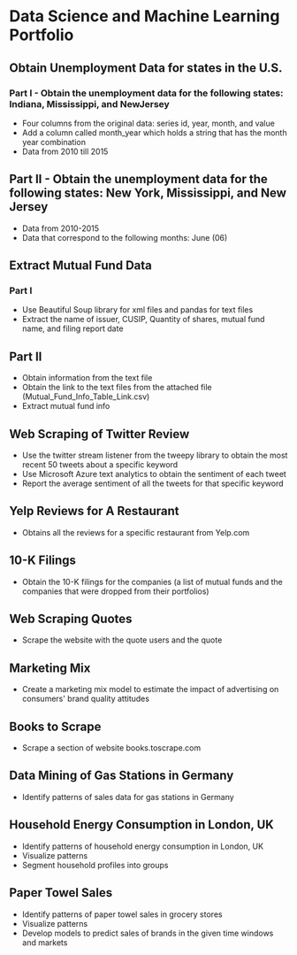 # Data Science and Machine Learning Portfolio

## Obtain Unemployment Data for states in the U.S.
### Part I - Obtain the unemployment data for the following states: Indiana, Mississippi, and NewJersey 
- Four columns from the original data: series id, year, month, and value  
- Add a column called month_year which holds a string that has the month year combination 
- Data from 2010 till 2015

## Part II - Obtain the unemployment data for the following states: New York, Mississippi, and New Jersey
- Data from 2010-2015
- Data that correspond to the following months: June (06)


## Extract Mutual Fund Data
### Part I 
- Use  Beautiful Soup library for xml files and pandas for text files 
- Extract the name of issuer, CUSIP, Quantity of shares,  mutual fund name, and filing report date

## Part II
- Obtain information from the text file
- Obtain the link to the text files from the attached file (Mutual_Fund_Info_Table_Link.csv)
- Extract mutual fund info


## Web Scraping of Twitter Review
- Use the twitter stream listener from the tweepy library to obtain the most recent 50 tweets about a specific keyword 
- Use Microsoft Azure text analytics to obtain the sentiment of each tweet
- Report the average sentiment of all the tweets for that specific keyword


## Yelp Reviews for A Restaurant
- Obtains all the reviews for a specific restaurant from Yelp.com


## 10-K Filings
- Obtain the 10-K filings for the companies (a list of mutual funds and the companies that were dropped from their portfolios)


## Web Scraping Quotes
- Scrape the website with the quote users and the quote


## Marketing Mix
- Create a marketing mix model to estimate the impact of advertising on consumers' brand quality attitudes


## Books to Scrape
- Scrape a section of website books.toscrape.com 


## Data Mining of Gas Stations in Germany
- Identify patterns of sales data for gas stations in Germany


## Household Energy Consumption in London, UK
- Identify patterns of household energy consumption in London, UK
- Visualize patterns
- Segment household profiles into groups


## Paper Towel Sales 
- Identify patterns of paper towel sales in grocery stores
- Visualize patterns
- Develop models to predict sales of brands in the given time windows and markets 
